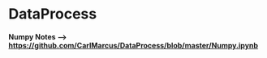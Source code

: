 # DataProcess
#### Numpy Notes ——> https://github.com/CarlMarcus/DataProcess/blob/master/Numpy.ipynb
